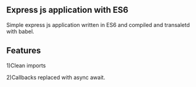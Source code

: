 Express js application with ES6
-------------------------------
   

Simple express js application written in ES6 and compiled and transaletd with babel.


Features
---------

1)Clean imports

2)Callbacks replaced with async await.


